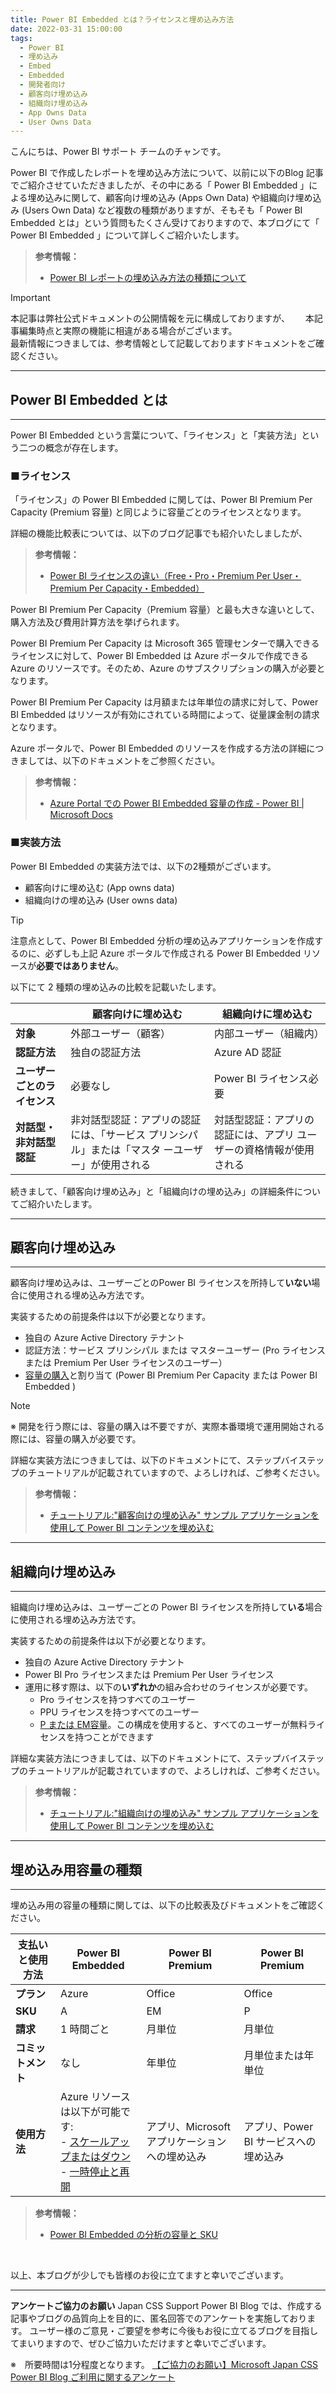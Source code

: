 ```yaml
---
title: Power BI Embedded とは？ライセンスと埋め込み方法
date: 2022-03-31 15:00:00 
tags:
  - Power BI　　
  - 埋め込み
  - Embed
  - Embedded
  - 開発者向け
  - 顧客向け埋め込み
  - 組織向け埋め込み
  - App Owns Data
  - User Owns Data
---
```



こんにちは、Power BI サポート チームのチャンです。   

Power BI で作成したレポートを埋め込み方法について、以前に以下のBlog 記事でご紹介させていただきましたが、その中にある「 Power BI Embedded 」による埋め込みに関して、顧客向け埋め込み (Apps Own Data) や組織向け埋め込み (Users Own Data) など複数の種類がありますが、そもそも「 Power BI Embedded とは」という質問もたくさん受けておりますので、本ブログにて「 Power BI Embedded 」について詳しくご紹介いたします。

<!-- more -->

> **参考情報：**
> - [Power BI レポートの埋め込み方法の種類について](https://jpbap-sqlbi.github.io/blog/powerbi/pbi_embed/)  


> [!IMPORTANT]  
> 本記事は弊社公式ドキュメントの公開情報を元に構成しておりますが、　　
> 本記事編集時点と実際の機能に相違がある場合がございます。  
> 最新情報につきましては、参考情報として記載しておりますドキュメントをご確認ください。


---
## Power BI Embedded とは
---

Power BI Embedded という言葉について、「ライセンス」と「実装方法」という二つの概念が存在します。

### ■ライセンス

「ライセンス」の Power BI Embedded に関しては、Power BI Premium Per Capacity (Premium 容量) と同じように容量ごとのライセンスとなります。

詳細の機能比較表については、以下のブログ記事でも紹介いたしましたが、

> **参考情報：**
> - [Power BI ライセンスの違い（Free・Pro・Premium Per User・Premium Per Capacity・Embedded）](../pbi_license/)  

Power BI Premium Per Capacity（Premium 容量）と最も大きな違いとして、購入方法及び費用計算方法を挙げられます。

Power BI Premium Per Capacity は Microsoft 365 管理センターで購入できるライセンスに対して、Power BI Embedded は Azure ポータルで作成できるAzure のリソースです。そのため、Azure のサブスクリプションの購入が必要となります。

Power BI Premium Per Capacity は月額または年単位の請求に対して、Power BI Embedded はリソースが有効にされている時間によって、従量課金制の請求となります。

Azure ポータルで、Power BI Embedded のリソースを作成する方法の詳細につきましては、以下のドキュメントをご参照ください。

> **参考情報：**
> - [Azure Portal での Power BI Embedded 容量の作成 - Power BI | Microsoft Docs](https://learn.microsoft.com/ja-jp/power-bi/developer/embedded/azure-pbie-create-capacity?tabs=portal%2Cui)


### ■実装方法

Power BI Embedded の実装方法では、以下の2種類がございます。
- 顧客向けに埋め込む (App owns data)
- 組織向けの埋め込み (User owns data)

> [!TIP]
> 注意点として、Power BI Embedded 分析の埋め込みアプリケーションを作成するのに、必ずしも上記 Azure ポータルで作成される Power BI Embedded リソースが**必要ではありません**。

以下にて 2 種類の埋め込みの比較を記載いたします。

|     |  **顧客向けに埋め込む**  |  **組織向けに埋め込む**  | 
| ------------ | ------------ | ------------ | 
| **対象** | 外部ユーザー（顧客） | 内部ユーザー（組織内） | 
| **認証方法** | 独自の認証方法  | Azure AD 認証  | 
| **ユーザーごとのライセンス** | 必要なし | Power BI ライセンス必要 | 
| **対話型・非対話型認証** | 非対話型認証：アプリの認証には、「サービス プリンシパル」または「マスタ ーユーザー」が使用される | 対話型認証：アプリの認証には、アプリ ユーザーの資格情報が使用される | 


続きまして、「顧客向け埋め込み」と「組織向けの埋め込み」の詳細条件についてご紹介いたします。

---
## 顧客向け埋め込み
---

顧客向け埋め込みは、ユーザーごとのPower BI ライセンスを所持して**いない**場合に使用される埋め込み方法です。

実装するための前提条件は以下が必要となります。
- 独自の Azure Active Directory テナント
- 認証方法：サービス プリンシパル または マスターユーザー (Pro ライセンス または Premium Per User ライセンスのユーザー）
- [容量の購入](#埋め込み用容量の種類)と割り当て (Power BI Premium Per Capacity または Power BI Embedded )

> [!NOTE]
> ※ 開発を行う際には、容量の購入は不要ですが、実際本番環境で運用開始される際には、容量の購入が必要です。


詳細な実装方法につきましては、以下のドキュメントにて、ステップバイステップのチュートリアルが記載されていますので、よろしければ、ご参考ください。

> **参考情報：**
> - [チュートリアル:"顧客向けの埋め込み" サンプル アプリケーションを使用して Power BI コンテンツを埋め込む](https://learn.microsoft.com/ja-jp/power-bi/developer/embedded/embed-sample-for-customers?tabs=net-core)


---
## 組織向け埋め込み
---

組織向け埋め込みは、ユーザーごとの Power BI ライセンスを所持して**いる**場合に使用される埋め込み方法です。

実装するための前提条件は以下が必要となります。
- 独自の Azure Active Directory テナント
- Power BI Pro ライセンスまたは Premium Per User ライセンス
- 運用に移す際は、以下の**いずれか**の組み合わせのライセンスが必要です。
   - Pro ライセンスを持つすべてのユーザー
   - PPU ライセンスを持つすべてのユーザー
   - [P または EM容量](#埋め込み用容量の種類)。この構成を使用すると、すべてのユーザーが無料ライセンスを持つことができます

詳細な実装方法につきましては、以下のドキュメントにて、ステップバイステップのチュートリアルが記載されていますので、よろしければ、ご参考ください。

> **参考情報：**
> - [チュートリアル:"組織向けの埋め込み" サンプル アプリケーションを使用して Power BI コンテンツを埋め込む](https://learn.microsoft.com/ja-jp/power-bi/developer/embedded/embed-sample-for-your-organization?tabs=net-core)


---
## 埋め込み用容量の種類
---

埋め込み用の容量の種類に関しては、以下の比較表及びドキュメントをご確認ください。

| **支払いと使用方法** | **Power BI Embedded** | **Power BI Premium**  | **Power BI Premium**    | 
| ------------ | ------------ | ------------ | ------------ | 
| **プラン**  | Azure | Office  | Office  | 
| **SKU**  | A  | EM  | P  | 
| **請求** | 1 時間ごと  | 月単位  | 月単位 | 
| **コミットメント**  | なし | 年単位  | 月単位または年単位  | 
| **使用方法**  | Azure リソースは以下が可能です:<br> - [スケールアップまたはダウン](https://learn.microsoft.com/ja-jp/power-bi/developer/embedded/azure-pbie-scale-capacity) <br> - [一時停止と再開](https://learn.microsoft.com/ja-jp/power-bi/developer/embedded/azure-pbie-pause-start) | アプリ、Microsoft アプリケーションへの埋め込み | アプリ、Power BI サービスへの埋め込み | 

> **参考情報：**
> - [Power BI Embedded の分析の容量と SKU](https://learn.microsoft.com/ja-jp/power-bi/developer/embedded/embedded-capacity?tabs=gen2)

</br>

以上、本ブログが少しでも皆様のお役に立てますと幸いでございます。

---

**アンケートご協力のお願い**
Japan CSS Support Power BI Blog では、作成する記事やブログの品質向上を目的に、匿名回答でのアンケートを実施しております。
ユーザー様のご意見・ご要望を参考に今後もお役に立てるブログを目指してまいりますので、ぜひご協力いただけますと幸いでございます。 

※　所要時間は1分程度となります。
[【ご協力のお願い】Microsoft Japan CSS Power BI Blog ご利用に関するアンケート](https://jpbap-sqlbi.github.io/blog/powerbi/pbi_blogsurvey2022/)